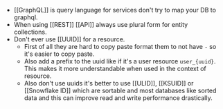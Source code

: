 - [[GraphQL]] is query language for services don't try to map your DB to graphql.
- When using [[REST]] [[API]] always use plural form for entity collections.
- Don't ever use [[UUID]] for a resource.
	- First of all they are hard to copy paste format them to not have `-` so it's easier to copy paste.
	- Also add a prefix to the uuid like if it's a user resource `user_{uuid}`. This makes it more understandable when used in the context of resource.
	- Also don't use uuids it's better to use [[ULID]], [[KSUID]] or [[Snowflake ID]] which are sortable and most databases like sorted data and this can improve read and write performance  drastically.